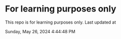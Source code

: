 # For learning purposes only
This repo is for learning purposes only.
Last updated at

Sunday, May 26, 2024 4:44:48 PM

